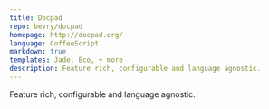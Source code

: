 ```yaml
---
title: Docpad
repo: bevry/docpad
homepage: http://docpad.org/
language: CoffeeScript
markdown: true
templates: Jade, Eco, + more
description: Feature rich, configurable and language agnostic.
---
```


Feature rich, configurable and language agnostic.
